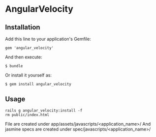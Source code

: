 # AngularVelocity



## Installation

Add this line to your application's Gemfile:

    gem 'angular_velocity'

And then execute:

    $ bundle

Or install it yourself as:

    $ gem install angular_velocity


## Usage
```
rails g angular_velocity:install -f
rm public/index.html

```

File are created under app/assets/javascripts/<application_name>/
And jasmine specs are created under spec/javascripts/<application_name>/